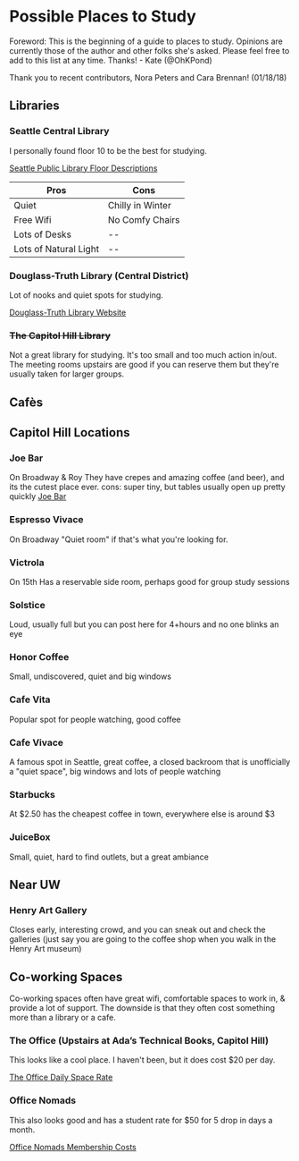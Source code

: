 Possible Places to Study
=============
Foreword: This is the beginning of a guide to places to study. Opinions are currently those of the author and other folks she's asked. Please feel free to add to this list at any time. Thanks! - Kate (@OhKPond)

Thank you to recent contributors, Nora Peters and Cara Brennan! (01/18/18)

## Libraries ##

### Seattle Central Library ###
I personally found floor 10 to be the best for studying.

[Seattle Public Library Floor Descriptions](http://www.spl.org/locations/central-library/cen-plan-a-visit/cen-floor-by-floor-highlights)

Pros  | Cons
------------- | -------------
Quiet  | Chilly in Winter
Free Wifi  | No Comfy Chairs
Lots of Desks | --
Lots of Natural Light | --

### Douglass-Truth Library (Central District) ###

Lot of nooks and quiet spots for studying.

[Douglass-Truth Library Website](http://www.spl.org/locations/douglass-truth-branch)

###  ~~The Capitol Hill Library~~ ###

Not a great library for studying. It's too small and too much action in/out. The meeting rooms upstairs are good if you can reserve them but they're usually taken for larger groups.

## Cafès ##

## Capitol Hill Locations ##

### Joe Bar ###
On Broadway & Roy
They have crepes and amazing coffee (and beer), and its the cutest place ever. cons: super tiny, but tables usually open up pretty quickly  [Joe Bar](https://www.yelp.com/biz/joe-bar-seattle)

### Espresso Vivace ###
On Broadway
"Quiet room" if that's what you're looking for.

### Victrola ###
On 15th
Has a reservable side room, perhaps good for group study sessions

### Solstice ###
Loud, usually full but you can post here for 4+hours and no one blinks an eye

### Honor Coffee ###
Small, undiscovered, quiet and big windows

### Cafe Vita ###
Popular spot for people watching, good coffee

### Cafe Vivace ###
A famous spot in Seattle, great coffee, a closed backroom that is unofficially a "quiet space", big windows and lots of people watching

### Starbucks ###
At $2.50 has the cheapest coffee in town, everywhere else is around $3

### JuiceBox ###
Small, quiet, hard to find outlets, but a great ambiance

## Near UW ##
### Henry Art Gallery ###
Closes early, interesting crowd, and you can sneak out and check the galleries (just say you are going to the coffee shop when you walk in the Henry Art museum)

## Co-working Spaces ##
Co-working spaces often have great wifi, comfortable spaces to work in, & provide a lot of support. The downside is that they often cost something more than a library or a cafe.

### The Office (Upstairs at Ada’s Technical Books, Capitol Hill) ###

This looks like a cool place. I haven't been, but it does cost $20 per day.

[The Office Daily Space Rate](http://theoffice.adasbooks.com/daily-spaces/)

### Office Nomads ###

This also looks good and has a student rate for $50 for 5 drop in days a month.

[Office Nomads Membership Costs](http://officenomads.com/join/)
